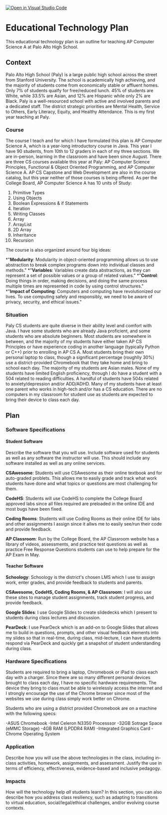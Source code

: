 [![Open in Visual Studio Code](https://classroom.github.com/assets/open-in-vscode-f059dc9a6f8d3a56e377f745f24479a46679e63a5d9fe6f495e02850cd0d8118.svg)](https://classroom.github.com/online_ide?assignment_repo_id=6614938&assignment_repo_type=AssignmentRepo)
# Educational Technology Plan
This educational technology plan is an outline for teaching AP Computer Science A at Palo Alto High School.

## Context
Palo Alto High School (Paly) is a large public high school across the street from Stanford University. The school is academically high achieving, and the majority of students come from economically stable or affluent homes. Only 7% of students qualfy for free/reduced lunch. 45% of students are White, while 33.5% are Asian, and 12% are Hispanic while only 2% are Black. Paly is a well-resourced school with active and involved parents and a dedicated staff. The district strategic priorities are Mental Health, Service to Others, Early Literacy, Equity, and Healthy Attendance. This is my first year teaching at Paly. 

### Course
The course I teach and for which I have formulated this plan is AP Computer Science A, which is a year-long introductory course in Java. 
This year I have 90 students, from 10th to 12 graders in each of my three sections. We are in-person, learning in the classroom and have been since August.
There are three CS courses available this year at Paly: AP Computer Science Principles, Functional & Object Oriented Programming, and AP Computer Science A. 
AP CS Capstone and Web Development are also in the course catalog, but this year neither of those courses is being offered. 
As per the College Board, AP Computer Science A has 10 units of Study:

  1. Primitive Types
  2. Using Objects
  3. Boolean Expressions & if Statements
  4. Iteration
  5. Writing Classes
  6. Array
  7. ArrayList
  8. 2D Array
  9. Inheritance
  10. Recursion

The course is also organized around four big ideas:

*"**Modularity**: Modularity in object-oriented programming allows us
to use abstraction to break complex programs down into
individual classes and methods."
*"**Variables**: Variables create data abstractions, as they can
represent a set of possible values or a group of related values."
*"**Control**: Doing things in order, making decisions, and doing the
same process multiple times are represented in code by using
control structures."
*"**Impact of Computing**: Computers and computing have
revolutionized our lives. To use computing safely and responsibly,
we need to be aware of privacy, security, and ethical issues."

### Situation

Paly CS students are quite diverse in their ability level and comfort with Java. I have some students who are already Java proficient, and some students who are absolute beginners. Most students are somewhere in between, and the majority of my students have either taken AP CS Principles or have experience coding in another language (typically Python or C++) prior to enrolling in AP CS A. Most students bring their own personal laptop to class, though a significant percentage (roughlly 30%) use a district-provided Chromebook that they take home and bring to school each day.
The majority of my students are Asian males. None of my students have limited English proficiency, through I do have a student with a 504 related to reading difficulties. A handful of students have 504s related to anxiety/depression and/or ADD/ADHD.  Many of my students have at least one parent who works in high-tech and/or has a CS education.
There are no computers in my classroom for student use as students are expected to bring their device to class each day.

## Plan

### Software Specifications

#### Student Software
Describe the software that you will use. Include software used for students as
well as any software the instructor will use. This should include any software
installed as well as any online services.

**CSAwesome**: Students will use CSAwesome as their online textbook and for auto-graded problets. This allows me to easily grade and track what work students have done and what topics or questions are most challenging for them.

**CodeHS**: Students will use CodeHS to complete the College Board approved labs since all files required are preloaded in the online IDE and most bugs have been fixed.

**Coding Rooms**: Students will use Coding Rooms as their online IDE for labs and other assignments I assign since it allws me to easily see/run their code and provide feedback. 

**AP Classroom**: Run by the College Board, the AP Classroom website has a library of videos, assessments, and practice test questions as well as practice Free Response Questions students can use to help prepare for the AP Exam in May.

#### Teacher Software

**Schoology**: Schoology is the district's chosen LMS which I use to assign work, enter grades, and provide feedback to students and parents.

**CSAwesome, CodeHS, Coding Rooms, & AP Classroom**: I will also use these sites to manage student assignments, track student progress, and provide feedback.

**Google Slides**: I use Google Slides to create slidedecks which I present to students during class lectures and discussion.

**PearDeck**:  I use PearDeck which is an add-on to Google Slides that allows me to build in questions, prompts, and other visual feedback elements into my slides so that in real-time, during class, mid-lecture, I can have students respond via PearDeck and quickly get a snapshot of student understanding during class.

### Hardware Specifications

Students are required to bring a laptop, Chromebook or iPad to class each day with a charger. Since there are so many different personal devices brought to class each day, I have no specific hardware requirements. The device they bring to class must be able to wirelessly access the internet and I strongly encourage the use of the Chrome browser since most of the websites we use during class simply work better on Chrome. 

Students who are using a district provided Chromebook are on a machine with the following specs:

-ASUS Chromebook
-Intel Celeron N3350 Processsor
-32GB Sotrage Space (eMMC Storage)
-4GB RAM (LPDDR4 RAM)
-Integrated Graphics Card
-Chrome Operating System


### Application

Describe how you will use the above technologies in the class, including
in-class activities, homework, assignments, and assessment. Justify the use
in terms of efficiency, effectiveness, evidence-based and inclusive pedagogy.

### Impacts

How will the technology help *all* students learn? In this section, you can also
describe how you address class resiliency, such as adapting to
transitions to virtual education, social/legal/ethical challenges,  and/or
evolving course contexts.
